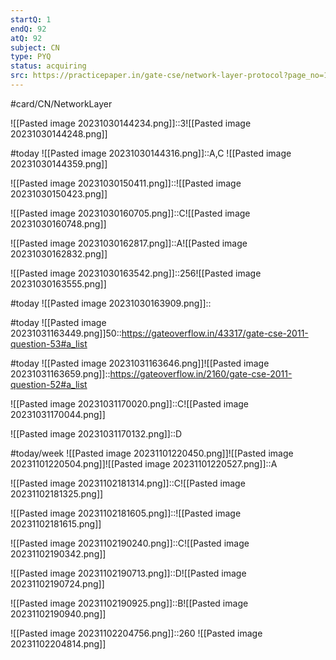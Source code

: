 ```yaml
---
startQ: 1
endQ: 92
atQ: 92
subject: CN
type: PYQ
status: acquiring
src: https://practicepaper.in/gate-cse/network-layer-protocol?page_no=15
---
```

#card/CN/NetworkLayer

![[Pasted image 20231030144234.png]]::3![[Pasted image 20231030144248.png]] <!--SR:!2023-11-28,16,250-->

#today ![[Pasted image 20231030144316.png]]::A,C ![[Pasted image 20231030144359.png]] <!--SR:!2023-11-07,2,230-->

![[Pasted image 20231030150411.png]]::![[Pasted image 20231030150423.png]] <!--SR:!2023-12-05,23,270-->

![[Pasted image 20231030160705.png]]::C![[Pasted image 20231030160748.png]] <!--SR:!2023-11-14,7,270-->

![[Pasted image 20231030162817.png]]::A![[Pasted image 20231030162832.png]] <!--SR:!2023-11-13,8,250-->

![[Pasted image 20231030163542.png]]::256![[Pasted image 20231030163555.png]] <!--SR:!2023-11-15,8,270-->

#today ![[Pasted image 20231030163909.png]]:: <!--SR:!2023-11-04,4,270-->

#today ![[Pasted image 20231031163449.png]]50::https://gateoverflow.in/43317/gate-cse-2011-question-53#a_list

#today ![[Pasted image 20231031163646.png]]![[Pasted image 20231031163659.png]]::https://gateoverflow.in/2160/gate-cse-2011-question-52#a_list


![[Pasted image 20231031170020.png]]::C![[Pasted image 20231031170044.png]] <!--SR:!2023-11-18,13,274-->


![[Pasted image 20231031170132.png]]::D <!--SR:!2023-11-17,12,274-->

#today/week ![[Pasted image 20231101220450.png]]![[Pasted image 20231101220504.png]]![[Pasted image 20231101220527.png]]::A <!--SR:!2023-11-19,13,296-->

![[Pasted image 20231102181314.png]]::C![[Pasted image 20231102181325.png]] <!--SR:!2023-11-15,7,258-->

![[Pasted image 20231102181605.png]]::![[Pasted image 20231102181615.png]] <!--SR:!2023-11-15,7,258-->

![[Pasted image 20231102190240.png]]::C![[Pasted image 20231102190342.png]] <!--SR:!2023-11-17,7,255-->

![[Pasted image 20231102190713.png]]::D![[Pasted image 20231102190724.png]] <!--SR:!2023-11-20,10,275-->

![[Pasted image 20231102190925.png]]::B![[Pasted image 20231102190940.png]] <!--SR:!2023-11-19,11,278-->

![[Pasted image 20231102204756.png]]::260 ![[Pasted image 20231102204814.png]] <!--SR:!2023-11-20,8,275-->

